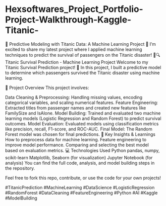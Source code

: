 # Hexsoftwares_Project_Portfolio-Project-Walkthrough-Kaggle-Titanic-
🚢 Predictive Modeling with Titanic Data: A Machine Learning Project 🚢  I’m excited to share my latest project where I applied machine learning techniques to predict the survival of passengers on the Titanic disaster! 🧳🔍
Titanic Survival Prediction - Machine Learning Project
Welcome to my Titanic Survival Prediction project! 🎉 In this project, I built a predictive model to determine which passengers survived the Titanic disaster using machine learning.

🚀 Project Overview
This project involves:

Data Cleaning & Preprocessing: Handling missing values, encoding categorical variables, and scaling numerical features.
Feature Engineering: Extracted titles from passenger names and created new features like FamilySize and IsAlone.
Model Building: Trained and evaluated two machine learning models (Logistic Regression and Random Forest) to predict survival outcomes.
Model Evaluation: Evaluated models using classification metrics like precision, recall, F1-score, and ROC-AUC.
Final Model: The Random Forest model was chosen for final predictions.
🧳 Key Insights & Learnings
How to preprocess data for machine learning.
Feature engineering to improve model performance.
Comparing and selecting the best model based on evaluation metrics.
💻 Technologies Used
Python
pandas, numpy, scikit-learn
Matplotlib, Seaborn (for visualization)
Jupyter Notebook (for analysis)
You can find the full code, analysis, and model building steps in the repository.

Feel free to fork this repo, contribute, or use the code for your own projects!

#TitanicPrediction #MachineLearning #DataScience #LogisticRegression #RandomForest #DataCleaning #FeatureEngineering #Python #AI #Kaggle #ModelBuilding
